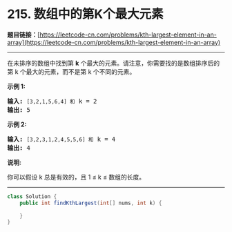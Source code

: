 # 215. 数组中的第K个最大元素

**题目链接：**[https://leetcode-cn.com/problems/kth-largest-element-in-an-array](https://leetcode-cn.com/problems/kth-largest-element-in-an-array)

---

<div class="content__1Y2H">
 <div class="notranslate">
  <p>在未排序的数组中找到第 <strong>k</strong> 个最大的元素。请注意，你需要找的是数组排序后的第 k 个最大的元素，而不是第 k 个不同的元素。</p> 
  <p><strong>示例 1:</strong></p> 
  <pre class="language-text"><strong>输入:</strong> <code>[3,2,1,5,6,4] 和</code> k = 2
<strong>输出:</strong> 5
</pre> 
  <p><strong>示例&nbsp;2:</strong></p> 
  <pre class="language-text"><strong>输入:</strong> <code>[3,2,3,1,2,4,5,5,6] 和</code> k = 4
<strong>输出:</strong> 4</pre> 
  <p><strong>说明: </strong></p> 
  <p>你可以假设 k 总是有效的，且 1 ≤ k ≤ 数组的长度。</p> 
 </div>
</div>

---

```java
class Solution {
    public int findKthLargest(int[] nums, int k) {
        
    }
}
```